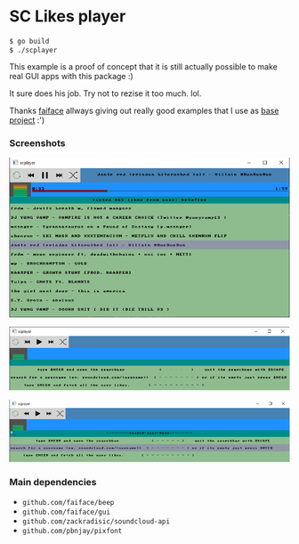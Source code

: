 # SC Likes player

```
$ go build
$ ./scplayer
```

This example is a proof of concept that it is still actually possible to make real GUI apps with this package :)

It sure does his job. Try not to rezise it too much. lol.

Thanks [faiface](http://github.com/faiface) allways giving out really good examples that I use as [base project](https://github.com/faiface/gui/tree/master/examples/imageviewer) :')  

### Screenshots

![Max vol](max_vol.png)

![Initial Screen](initial_screen.png)

![Search Freature](search_feature.png)



### Main dependencies
 - `github.com/faiface/beep`
 - `github.com/faiface/gui`
 - `github.com/zackradisic/soundcloud-api`
 - `github.com/pbnjay/pixfont`
